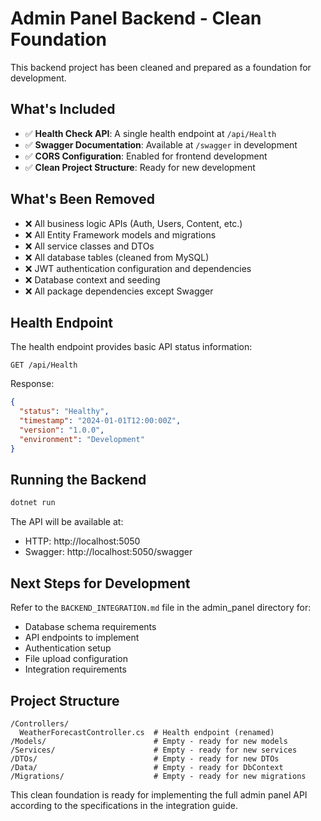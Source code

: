 # Admin Panel Backend - Clean Foundation

This backend project has been cleaned and prepared as a foundation for development.

## What's Included

- ✅ **Health Check API**: A single health endpoint at `/api/Health`
- ✅ **Swagger Documentation**: Available at `/swagger` in development
- ✅ **CORS Configuration**: Enabled for frontend development
- ✅ **Clean Project Structure**: Ready for new development

## What's Been Removed

- ❌ All business logic APIs (Auth, Users, Content, etc.)
- ❌ All Entity Framework models and migrations
- ❌ All service classes and DTOs
- ❌ All database tables (cleaned from MySQL)
- ❌ JWT authentication configuration and dependencies
- ❌ Database context and seeding
- ❌ All package dependencies except Swagger

## Health Endpoint

The health endpoint provides basic API status information:

```
GET /api/Health
```

Response:
```json
{
  "status": "Healthy",
  "timestamp": "2024-01-01T12:00:00Z",
  "version": "1.0.0",
  "environment": "Development"
}
```

## Running the Backend

```bash
dotnet run
```

The API will be available at:
- HTTP: http://localhost:5050
- Swagger: http://localhost:5050/swagger

## Next Steps for Development

Refer to the `BACKEND_INTEGRATION.md` file in the admin_panel directory for:
- Database schema requirements
- API endpoints to implement
- Authentication setup
- File upload configuration
- Integration requirements

## Project Structure

```
/Controllers/
  WeatherForecastController.cs  # Health endpoint (renamed)
/Models/                        # Empty - ready for new models
/Services/                      # Empty - ready for new services
/DTOs/                          # Empty - ready for new DTOs
/Data/                          # Empty - ready for DbContext
/Migrations/                    # Empty - ready for new migrations
```

This clean foundation is ready for implementing the full admin panel API according to the specifications in the integration guide.